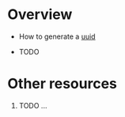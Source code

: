 # Overview
- How to generate a [uuid](https://en.wikipedia.org/wiki/Universally_unique_identifier)


- TODO


# Other resources
1. TODO ...
